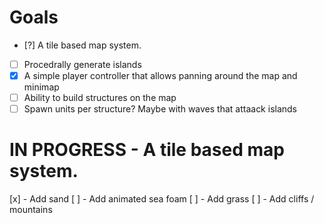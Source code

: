 # Goals
- [?] A tile based map system.
- [ ] Procedrally generate islands
- [x] A simple player controller that allows panning around the map and minimap
- [ ] Ability to build structures on the map
- [ ] Spawn units per structure? Maybe with waves that attaack islands

# IN PROGRESS - A tile based map system.
[x] - Add sand
[ ] - Add animated sea foam
[ ] - Add grass
[ ] - Add cliffs / mountains

